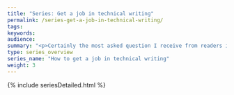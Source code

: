 ```yaml
---
title: "Series: Get a job in technical writing"
permalink: /series-get-a-job-in-technical-writing/
tags:
keywords:
audience:
summary: "<p>Certainly the most asked question I receive from readers is how to get a job in technical writing. Whether you’re a student about to graduate or a working professional trying to transition from your current job into technical writing, this series of posts gives you seven steps for breaking into technical writing.</p><p>It’s not easy to land the first technical writing job. You have to build up your writing and technical skills, develop a portfolio, persuade employers that you have both experience and know-how, and put yourself in a place where jobs abound. Developing connections with professional technical writers around you, and tapping into resources both online and through existing organizations and educational programs can also help.</p>"
type: series_overview
series_name: "How to get a job in technical writing"
weight: 3
---
```


{% include seriesDetailed.html %}